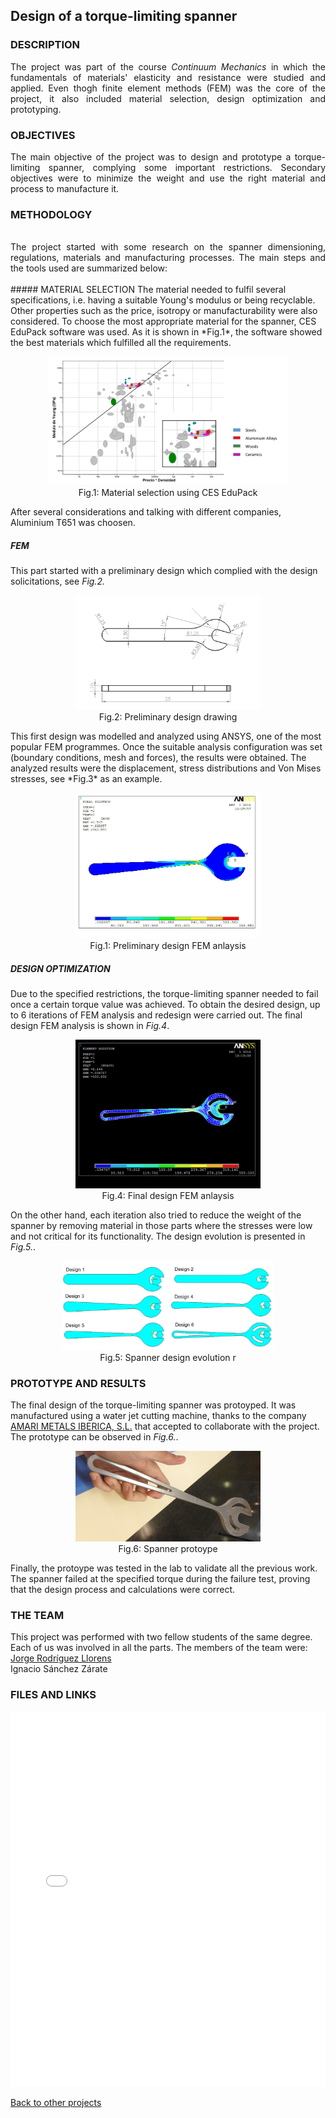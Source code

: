 ## Design of a torque-limiting spanner

### DESCRIPTION
<div align="justify">
The project was part of the course <i>Continuum Mechanics</i> in which the fundamentals of materials' elasticity and resistance were studied and applied. Even thogh finite element methods (FEM) was the core of the project, it also included material selection, design optimization and prototyping. 
</div>

### OBJECTIVES
<div align="justify">
The main objective of the project was to design and prototype a torque-limiting spanner, complying some important restrictions.  Secondary objectives were to minimize the weight and use the right material and process to manufacture it.
</div>

### METHODOLOGY
<br>
<div align="justify">
The project started with some research on the spanner dimensioning, regulations, materials and manufacturing processes. The main steps and the tools used are summarized below:
</div>
<br>
##### MATERIAL SELECTION
The material needed to fulfil several specifications, i.e. having a suitable Young's modulus or being recyclable. Other properties such as the price, isotropy or manufacturability were also considered. To choose the most appropriate material for the spanner, CES EduPack software was used.  As it is shown in *Fig.1*, the software showed the best materials which fulfilled all the requirements. 
<center><figure>
  <img src="Spanner_materials.png" alt="Material selection using CES EduPack" style="width:90%" class="center">
  <figcaption>Fig.1: Material selection using CES EduPack</figcaption>
</figure></center>
After several considerations and talking with different companies, Aluminium T651 was choosen.

##### FEM
This part started with a preliminary design which complied with the design solicitations, see *Fig.2.*
<center><figure>
  <img src="Spanner_sketch.png" alt="Preliminary design drawing" style="width:70%" class="center">
  <figcaption>Fig.2: Preliminary design drawing</figcaption>
</figure></center>
This first design was modelled and analyzed using ANSYS, one of the most popular FEM programmes. Once the suitable analysis configuration was set (boundary conditions, mesh and forces), the results were obtained. The analyzed results were the displacement, stress distributions and Von Mises stresses, see *Fig.3* as an example.

<center><figure>
  <img src="Spanner_FEM_1.jpg" alt="Preliminary design FEM anlaysis" style="width:70%" class="center">
  <figcaption>Fig.1: Preliminary design FEM anlaysis</figcaption>
</figure></center>

##### DESIGN OPTIMIZATION

Due to the specified restrictions, the torque-limiting spanner needed to fail once a certain torque value was achieved. To obtain the desired design, up to 6 iterations of FEM analysis and redesign were carried out. The final design FEM analysis is shown in *Fig.4*.

<center><figure>
  <img src="Spanner_FEM.jpg" alt="Final design FEM anlaysis" style="width:70%" class="center">
  <figcaption>Fig.4: Final design FEM anlaysis</figcaption>
</figure></center>

On the other hand, each iteration also tried to reduce the weight of the spanner by removing material in those parts where the stresses were low and not critical for its functionality. The design evolution is presented in *Fig.5.*.
<center><figure>
  <img src="Spanner_optimization.png" alt="Spanner design evolution" style="width:80%" class="center">
  <figcaption>Fig.5: Spanner design evolution r</figcaption>
</figure></center>

### PROTOTYPE AND RESULTS

The final design of the torque-limiting spanner was protoyped. It was manufactured using a water jet cutting machine, thanks to the company [AMARI METALS IBERICA, S.L.](https://www.aalco.es/) that accepted to collaborate with the project. The prototype can be observed in *Fig.6.*.
<center><figure>
  <img src="Spanner_prototype.jpeg" alt="Spanner protoype<" style="width:70%" class="center">
  <figcaption>Fig.6: Spanner protoype</figcaption>
</figure></center>
Finally, the protoype was tested in the lab to validate all the previous work. The spanner failed at the specified torque during the failure test, proving that the design process and calculations were correct.

### THE TEAM
This project was performed with two fellow students of the same degree. Each of us was involved in all the parts. 
The members of the team were: 
<a href="https://www.linkedin.com/in/jorgerodriguezllorens/">Jorge Rodríguez Llorens</a><br>
Ignacio Sánchez Zárate

### FILES AND LINKS
<center> <embed src="Design of a torque-limiting spanner.pdf" type="application/pdf" width="100%" height="600px" /> </center> 

[Back to other projects](../../index.md)

